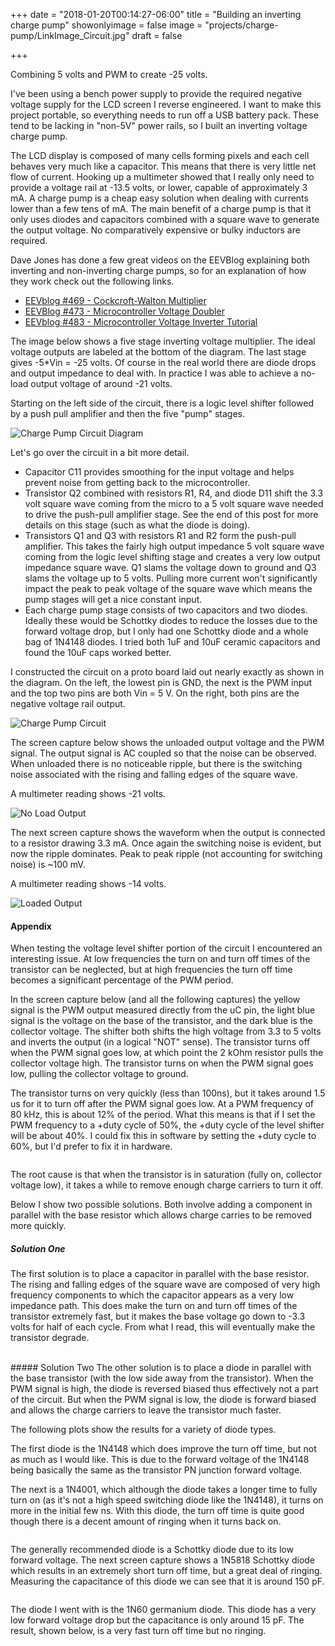 +++
date = "2018-01-20T00:14:27-06:00"
title = "Building an inverting charge pump"
showonlyimage = false
image = "projects/charge-pump/LinkImage_Circuit.jpg"
draft = false

+++

Combining 5 volts and PWM to create -25 volts.
<!--more-->

I've been using a bench power supply to provide the required negative voltage supply for the LCD screen I reverse engineered. I want to make this project portable, so everything needs to run off a USB battery pack. These tend to be lacking in "non-5V" power rails, so I built an inverting voltage charge pump.

The LCD display is composed of many cells forming pixels and each cell behaves very much like a capacitor. This means that there is very little net flow of current. Hooking up a multimeter showed that I really only need to provide a voltage rail at -13.5  volts, or lower, capable of approximately 3 mA. A charge pump is a cheap easy solution when dealing with currents lower than a few tens of mA. The main benefit of a charge pump is that it only uses diodes and capacitors combined with a square wave to generate the output voltage. No comparatively expensive or bulky inductors are required. 

Dave Jones has done a few great videos on the EEVBlog explaining both inverting and non-inverting charge pumps, so for an explanation of how they work check out the following links.

* [EEVblog #469 - Cockcroft-Walton Multiplier](https://www.youtube.com/watch?v=ep3D_LC2UzU)
* [EEVBlog #473 - Microcontroller Voltage Doubler](https://www.youtube.com/watch?v=I4ED_8cuVTU)
* [EEVblog #483 - Microcontroller Voltage Inverter Tutorial](https://www.youtube.com/watch?v=LtoPHevexTM)

The image below shows a five stage inverting voltage multiplier. The ideal voltage outputs are labeled at the bottom of the diagram. The last stage gives -5*Vin = -25 volts. Of course in the real world there are diode drops and output impedance to deal with. In practice I was able to achieve a no-load output voltage of around -21 volts.

Starting on the left side of the circuit, there is a logic level shifter followed by a push pull amplifier and then the five "pump" stages.

<img src="/projects/charge-pump/pwm_charge_pump.svg" alt="Charge Pump Circuit Diagram"  class="img-responsive"/>

Let's go over the circuit in a bit more detail.

* Capacitor C11 provides smoothing for the input voltage and helps prevent noise from getting back to the microcontroller.
* Transistor Q2 combined with resistors R1, R4, and diode D11 shift the 3.3 volt square wave coming from the micro to a 5 volt square wave needed to drive the push-pull amplifier stage. See the end of this post for more details on this stage (such as what the diode is doing).
* Transistors Q1 and Q3 with resistors R1 and R2 form the push-pull amplifier. This takes the fairly high output impedance 5 volt square wave coming from the logic level shifting stage and creates a very low output impedance square wave. Q1 slams the voltage down to ground and Q3 slams the voltage up to 5 volts. Pulling more current won't significantly impact the peak to peak voltage of the square wave which means the pump stages will get a nice constant input. 
* Each charge pump stage consists of two capacitors and two diodes. Ideally these would be Schottky diodes to reduce the losses due to the forward voltage drop, but I only had one Schottky diode and a whole bag of 1N4148 diodes. I tried both 1uF and 10uF ceramic capacitors and found the 10uF caps worked better.

I constructed the circuit on a proto board laid out nearly exactly as shown in the diagram. On the left, the lowest pin is GND, the next is the PWM input and the top two pins are both Vin = 5 V. On the right, both pins are the negative voltage rail output.

<img src="/projects/charge-pump/ChargePump_Circuit.jpg" alt="Charge Pump Circuit"  class="img-responsive"/>

The screen capture below shows the unloaded output voltage and the PWM signal. The output signal is AC coupled so that the noise can be observed. When unloaded there is no noticeable ripple, but there is the switching noise associated with the rising and falling edges of the square wave. 

A multimeter reading shows -21 volts.

<img src="/projects/charge-pump/ChargePumpOutput_NoLoad.png" alt="No Load Output"  class="img-responsive"/>

The next screen capture shows the waveform when the output is connected to a resistor drawing 3.3 mA. Once again the switching noise is evident, but now the ripple dominates. Peak to peak ripple (not accounting for switching noise) is ~100 mV. 

A multimeter reading shows -14 volts.


<img src="/projects/charge-pump/ChargePumpOutput_Loaded.png" alt="Loaded Output"  class="img-responsive"/>


#### Appendix 

When testing the voltage level shifter portion of the circuit I encountered an interesting issue. At low frequencies the turn on and turn off times of the transistor can be neglected, but at high frequencies the turn off time becomes a significant percentage of the PWM period. 

In the screen capture below (and all the following captures) the yellow signal is the PWM output measured directly from the uC pin, the light blue signal is the voltage on the base of the transistor, and the dark blue is the collector voltage. The shifter both shifts the high voltage from 3.3 to 5 volts and inverts the output (in a logical "NOT" sense). The transistor turns off when the PWM signal goes low, at which point the 2 kOhm resistor pulls the collector voltage high. The transistor turns on when the PWM signal goes low, pulling the collector voltage to ground. 

The transistor turns on very quickly (less than 100ns), but it takes around 1.5 us for it to turn off after the PWM signal goes low. At a PWM frequency of 80 kHz, this is about 12% of the period. What this means is that if I set the PWM frequency to a +duty cycle of 50%, the +duty cycle of the level shifter will be about 40%. I could fix this in software by setting the +duty cycle to 60%, but I'd prefer to fix it in hardware. 

<img src="/projects/charge-pump/LevelShifter_JustResistor.png" alt=""  class="img-responsive"/>

The root cause is that when the transistor is in saturation (fully on, collector voltage low), it takes a while to remove enough charge carriers to turn it off. 

Below I show two possible solutions. Both involve adding a component in parallel with the base resistor which allows charge carries to be removed more quickly. 

##### Solution One
The first solution is to place a capacitor in parallel with the base resistor. The rising and falling edges of the square wave are composed of very high frequency components to which the capacitor appears as a very low impedance path. This does make the turn on and turn off times of the transistor extremely fast, but it makes the base voltage go down to -3.3 volts for half of each cycle. From what I read, this will eventually make the transistor degrade. 

<img src="/projects/charge-pump/LevelShifter_1uFCap.png" alt=""  class="img-responsive"/>
<br />
<br />
##### Solution Two
The other solution is to place a diode in parallel with the base transistor (with the low side away from the transistor). When the PWM signal is high, the diode is reversed biased thus effectively not a part of the circuit. But when the PWM signal is low, the diode is forward biased and allows the charge carriers to leave the transistor much faster. 

The following plots show the results for a variety of diode types.

The first diode is the 1N4148 which does improve the turn off time, but not as much as I would like. This is due to the forward voltage of the 1N4148 being basically the same as the transistor PN junction forward voltage. 
<img src="/projects/charge-pump/LevelShifter_1N4148.png" alt=""  class="img-responsive"/>

The next is a 1N4001, which although the diode takes a longer time to fully turn on (as it's not a high speed switching diode like the 1N4148), it turns on more in the initial few ns. With this diode, the turn off time is quite good though there is a decent amount of ringing when it turns back on.

<img src="/projects/charge-pump/LevelShifter_1N4001.png" alt=""  class="img-responsive"/>


The generally recommended diode is a Schottky diode due to its low forward voltage. The next screen capture shows a 1N5818 Schottky diode which results in an extremely short turn off time, but a great deal of ringing. Measuring the capacitance of this diode we can see that it is around 150 pF. 

<img src="/projects/charge-pump/LevelShifter_1N5818.png" alt=""  class="img-responsive"/>

The diode I went with is the 1N60 germanium diode. This diode has a very low forward voltage drop but the capacitance is only around 15 pF. The result, shown below, is a very fast turn off time but no ringing.

<img src="/projects/charge-pump/LevelShifter_1N60.png" alt=""  class="img-responsive"/>




